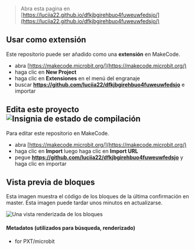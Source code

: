 
> Abra esta pagina en [https://luciia22.github.io/dfkjbgirehbuo4fuweuwfedsjo/](https://luciia22.github.io/dfkjbgirehbuo4fuweuwfedsjo/)

## Usar como extensión

Este repositorio puede ser añadido como una **extensión** en MakeCode.

* abra [https://makecode.microbit.org/](https://makecode.microbit.org/)
* haga clic en **New Project**
* haga clic en **Extensiones** en el menú del engranaje
* buscar **https://github.com/luciia22/dfkjbgirehbuo4fuweuwfedsjo** e importar

## Edita este proyecto ![Insignia de estado de compilación](https://github.com/luciia22/dfkjbgirehbuo4fuweuwfedsjo/workflows/MakeCode/badge.svg)

Para editar este repositorio en MakeCode.

* abra [https://makecode.microbit.org/](https://makecode.microbit.org/)
* haga clic en **Import** luego haga clic en **Import URL**
* pegue **https://github.com/luciia22/dfkjbgirehbuo4fuweuwfedsjo** y haga clic en importar

## Vista previa de bloques

Esta imagen muestra el código de los bloques de la última confirmación en master.
Esta imagen puede tardar unos minutos en actualizarse.

![Una vista renderizada de los bloques](https://github.com/luciia22/dfkjbgirehbuo4fuweuwfedsjo/raw/master/.github/makecode/blocks.png)

#### Metadatos (utilizados para búsqueda, renderizado)

* for PXT/microbit
<script src="https://makecode.com/gh-pages-embed.js"></script><script>makeCodeRender("{{ site.makecode.home_url }}", "{{ site.github.owner_name }}/{{ site.github.repository_name }}");</script>
